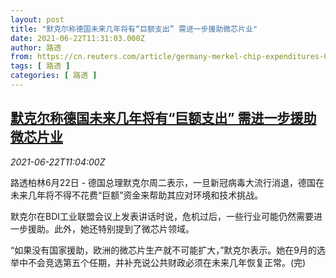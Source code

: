 ```yaml
---
layout: post
title: "默克尔称德国未来几年将有“巨额支出” 需进一步援助微芯片业"
date: 2021-06-22T11:31:03.000Z
author: 路透
from: https://cn.reuters.com/article/germany-merkel-chip-expenditures-0622-idCNKCS2DY12Z
tags: [ 路透 ]
categories: [ 路透 ]
---
```

<!--1624361463000-->
[默克尔称德国未来几年将有“巨额支出” 需进一步援助微芯片业](https://cn.reuters.com/article/germany-merkel-chip-expenditures-0622-idCNKCS2DY12Z)
------

<div>
<div><i>2021-06-22T11:04:00Z</i></div><p>路透柏林6月22日 - 德国总理默克尔周二表示，一旦新冠病毒大流行消退，德国在未来几年将不得不花费“巨额”资金来帮助其应对环境和技术挑战。</p><p>默克尔在BDI工业联盟会议上发表讲话时说，危机过后，一些行业可能仍然需要进一步援助。此外，她还特别提到了微芯片领域。</p><p>“如果没有国家援助，欧洲的微芯片生产就不可能扩大，”默克尔表示。她在9月的选举中不会竞选第五个任期，并补充说公共财政必须在未来几年恢复正常。(完)</p>
</div>
